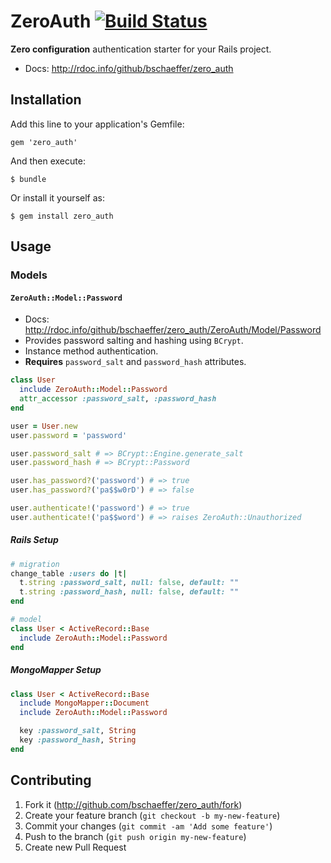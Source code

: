 # ZeroAuth [![Build Status](https://travis-ci.org/bschaeffer/zero_auth.svg?branch=master)](https://travis-ci.org/bschaeffer/zero_auth)

**Zero configuration** authentication starter for your Rails project.

* Docs: http://rdoc.info/github/bschaeffer/zero_auth

## Installation

Add this line to your application's Gemfile:

    gem 'zero_auth'

And then execute:

    $ bundle

Or install it yourself as:

    $ gem install zero_auth

## Usage

### Models

#### `ZeroAuth::Model::Password`

* Docs: http://rdoc.info/github/bschaeffer/zero_auth/ZeroAuth/Model/Password
* Provides password salting and hashing using `BCrypt`.
* Instance method authentication.
* **Requires** `password_salt` and `password_hash` attributes.

```ruby
class User
  include ZeroAuth::Model::Password
  attr_accessor :password_salt, :password_hash
end

user = User.new
user.password = 'password'

user.password_salt # => BCrypt::Engine.generate_salt
user.password_hash # => BCrypt::Password

user.has_password?('password') # => true
user.has_password?('pa$$w0rD') # => false

user.authenticate!('password') # => true
user.authenticate!('pa$$word') # => raises ZeroAuth::Unauthorized
```

##### Rails Setup

```ruby
# migration
change_table :users do |t|
  t.string :password_salt, null: false, default: ""
  t.string :password_hash, null: false, default: ""
end

# model
class User < ActiveRecord::Base
  include ZeroAuth::Model::Password
end
```

##### MongoMapper Setup

```ruby
class User < ActiveRecord::Base
  include MongoMapper::Document
  include ZeroAuth::Model::Password

  key :password_salt, String
  key :password_hash, String
end
```

## Contributing

1. Fork it (http://github.com/bschaeffer/zero_auth/fork)
2. Create your feature branch (`git checkout -b my-new-feature`)
3. Commit your changes (`git commit -am 'Add some feature'`)
4. Push to the branch (`git push origin my-new-feature`)
5. Create new Pull Request
